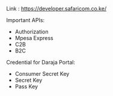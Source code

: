 Link : https://developer.safaricom.co.ke/

Important APIs:
  - Authorization
  - Mpesa Express
  - C2B
  - B2C

Credential for Daraja Portal:
 - Consumer Secret Key
 - Secret Key
 - Pass Key 
